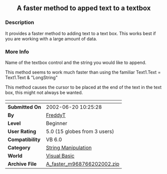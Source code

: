 ﻿<div align="center">

## A faster method to apped text to a textbox


</div>

### Description

It provides a faster method to adding text to a text box. This works best if you are working with a large amount of data.
 
### More Info
 
Name of the textbox control and the string you would like to append.

This method seems to work much faster than using the familiar Text1.Text = Text1.Text & "LongString"

This method causes the cursor to be placed at the end of the text in the text box, this might not always be wanted.


<span>             |<span>
---                |---
**Submitted On**   |2002-06-20 10:25:28
**By**             |[FreddyT](https://github.com/Planet-Source-Code/PSCIndex/blob/master/ByAuthor/freddyt.md)
**Level**          |Beginner
**User Rating**    |5.0 (15 globes from 3 users)
**Compatibility**  |VB 6\.0
**Category**       |[String Manipulation](https://github.com/Planet-Source-Code/PSCIndex/blob/master/ByCategory/string-manipulation__1-5.md)
**World**          |[Visual Basic](https://github.com/Planet-Source-Code/PSCIndex/blob/master/ByWorld/visual-basic.md)
**Archive File**   |[A\_faster\_m968766202002\.zip](https://github.com/Planet-Source-Code/freddyt-a-faster-method-to-apped-text-to-a-textbox__1-36073/archive/master.zip)








